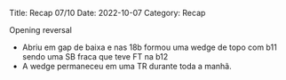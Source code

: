 Title: Recap 07/10
Date: 2022-10-07
Category: Recap

Opening reversal
* Abriu em gap de baixa e nas 18b formou uma wedge de topo com b11 sendo uma SB fraca que teve FT na b12
* A wedge permaneceu em uma TR durante toda a manhã.

